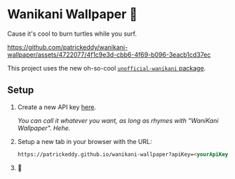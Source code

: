 # Wanikani Wallpaper 🌊

Cause it's cool to burn turtles while you surf.

https://github.com/patrickeddy/wanikani-wallpaper/assets/4722077/4f1c9e3d-cbb6-4f69-b096-3eacb1cd37ec

This project uses the new oh-so-cool [`unofficial-wanikani` package](https://github.com/patrickeddy/unofficial-wanikani).

## Setup

1. Create a new API key [here](https://www.wanikani.com/settings/personal_access_tokens).

   _You can call it whatever you want, as long as rhymes with "WaniKani Wallpaper". Hehe._

2. Setup a new tab in your browser with the URL:

   ```markdown
   https://patrickeddy.github.io/wanikani-wallpaper?apiKey=<yourApiKeyHere>
   ```

3. 🌊
